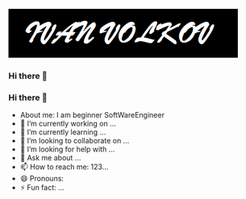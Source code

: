 [![Header](https://github.com/ubahbojikob/ubahbojikob/blob/main/assets/cv.png)](https://discord.com/channels/@me)

### Hi there 👋

<!--
**ubahbojikob/ubahbojikob** is a ✨ _special_ ✨ repository because its `README.md` (this file) appears on your GitHub profile.

Here are some ideas to get you started: -->
### Hi there 👋

- About me: I am beginner SoftWareEngineer
- 🔭 I’m currently working on ...
- 🌱 I’m currently learning ...
- 👯 I’m looking to collaborate on ...
- 🤔 I’m looking for help with ...
- 💬 Ask me about ...
- 📫 How to reach me: 123...
- 😄 Pronouns:
- ⚡ Fun fact: ...
